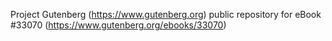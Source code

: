 Project Gutenberg (https://www.gutenberg.org) public repository for eBook #33070 (https://www.gutenberg.org/ebooks/33070)

